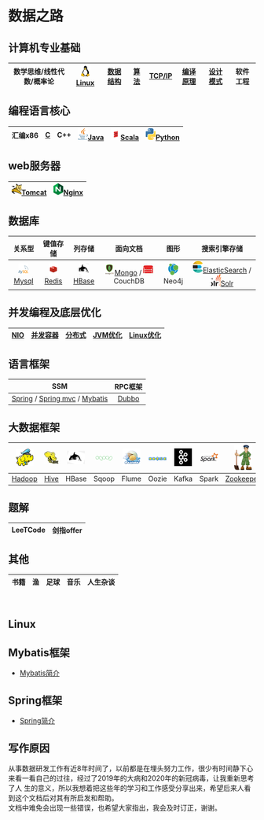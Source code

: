 # 数据之路

## 计算机专业基础

|数学思维/线性代数/概率论|[![](images/s1-linux-20-24.png)Linux](#Linux)|[数据结构]()|[算法]()|[TCP/IP]()|[编译原理]()|[设计模式]()|软件工程|
|:----:|:----:|:----:|:----:|:----:|:----:|:----:|:----:|

## 编程语言核心
|汇编x86|[C]()|C++|[![](images/s1-java-20-24.png)Java]()|[![](images/s1-scala-20-24.png)Scala]()|[![](images/s1-python-20-24.png)Python]()|  
|:----:|:----:|:----:|:----:|:----:|:----:|  

## web服务器
|[![](images/s1-tomcat-20-24.png)Tomcat]()|[![](images/s1-nginx-20-24.png)Nginx]()|
|:----:|:----:|

## 数据库  
|关系型|键值存储|列存储|面向文档|图形|搜索引擎存储|  
|:----:|:----:|:----:|:----:|:----:|:----:|  
|[![](images/s1-mysql-20-24.png)Mysql]()|[![](images/s1-redis-20-24.png)Redis]()|[![](images/s1-hbase-20-24.png)HBase]()|[![](images/s1-mongo-20-24.png)Mongo]() / ![](images/s1-couchdb-20-24.png)CouchDB|![](images/s1-neo4j-20-24.png)Neo4j|[![](images/s1-es-20-24.png)ElasticSearch]() / [![](images/s1-solr-20-24.png)Solr]()|

## 并发编程及底层优化  
|[NIO]()|[并发容器]()|[分布式]()|[JVM优化]()|[Linux优化]()|
|:----:|:----:|:----:|:----:|:----:|


## 语言框架  
|SSM|RPC框架| 
|:----:|:----:|  
|[Spring](#Spring框架) / [Spring mvc]() / [Mybatis](#Mybatis框架)|[Dubbo]()|

## 大数据框架
|![hadoop](images/s1-hadoop-36.png)|![hive](images/s1-hive-36.png)|![hbase](images/s1-hbase-36.png)|![sqoop](images/s1-sqoop-36.png)|![flume](images/s1-flume-36.png)|![oozie](images/s1-oozie-36.png)|![kafka](images/s1-kafka-36.png)|![spark](images/s1-spark-36.png)|![zookeeperx](images/s1-zk-36.png)|![flink](images/s1-flink-36.png)|
|:----:|:----:|:----:|:----:|:----:|:----:|:----:|:----:|:----:|:----:|
|[Hadoop]()|[Hive]()|HBase|Sqoop|Flume|Oozie|Kafka|Spark|[Zookeeper]()|Flink|

## 题解
|LeeTCode|剑指offer| 
|:----:|:----:|

## 其他
|书籍|渔|足球|音乐|人生杂谈| 
|:----:|:----:|:----:|:----:|:----:|


<br/>

## Linux


## Mybatis框架
* [Mybatis简介](framework/ssm/mybatis简介.md)

## Spring框架
* [Spring简介](framework/ssm/spring简介.md)



## 写作原因
从事数据研发工作有近8年时间了，以前都是在埋头努力工作，很少有时间静下心来看一看自己的过往，经过了2019年的大病和2020年的新冠病毒，让我重新思考了人
生的意义，所以我想着把这些年的学习和工作感受分享出来，希望后来人看到这个文档后对其有所启发和帮助。
<br />
文档中难免会出现一些错误，也希望大家指出，我会及时订正，谢谢。
<br />